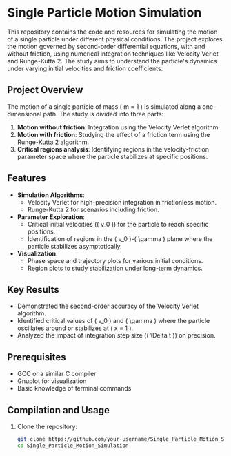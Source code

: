 # Single Particle Motion Simulation

This repository contains the code and resources for simulating the motion of a single particle under different physical conditions. The project explores the motion governed by second-order differential equations, with and without friction, using numerical integration techniques like Velocity Verlet and Runge-Kutta 2. The study aims to understand the particle's dynamics under varying initial velocities and friction coefficients.

## Project Overview
The motion of a single particle of mass \( m = 1 \) is simulated along a one-dimensional path. The study is divided into three parts:
1. **Motion without friction**: Integration using the Velocity Verlet algorithm.
2. **Motion with friction**: Studying the effect of a friction term using the Runge-Kutta 2 algorithm.
3. **Critical regions analysis**: Identifying regions in the velocity-friction parameter space where the particle stabilizes at specific positions.

## Features
- **Simulation Algorithms**:
  - Velocity Verlet for high-precision integration in frictionless motion.
  - Runge-Kutta 2 for scenarios including friction.
- **Parameter Exploration**:
  - Critical initial velocities (\( v_0 \)) for the particle to reach specific positions.
  - Identification of regions in the \( v_0 \)-\( \gamma \) plane where the particle stabilizes asymptotically.
- **Visualization**:
  - Phase space and trajectory plots for various initial conditions.
  - Region plots to study stabilization under long-term dynamics.

## Key Results
- Demonstrated the second-order accuracy of the Velocity Verlet algorithm.
- Identified critical values of \( v_0 \) and \( \gamma \) where the particle oscillates around or stabilizes at \( x = 1 \).
- Analyzed the impact of integration step size (\( \Delta t \)) on precision.


## Prerequisites
- GCC or a similar C compiler
- Gnuplot for visualization
- Basic knowledge of terminal commands

## Compilation and Usage
1. Clone the repository:
   ```bash
   git clone https://github.com/your-username/Single_Particle_Motion_Simulation.git
   cd Single_Particle_Motion_Simulation
